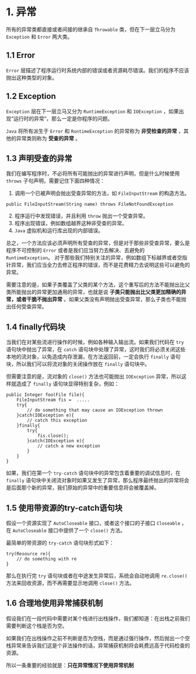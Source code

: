 # 1. 异常

所有的异常类都直接或者间接的继承自 `Throwable` 类，但在下一层立马分为 `Exception` 和 `Error` 两大类。

## 1.1 Error

`Error` 层描述了程序运行时系统内部的错误或者资源耗尽错误。我们的程序不应该抛出这种类型的对象。

## 1.2 Exception

`Exception` 层在下一层立马又分为 `RuntimeException` 和 `IOException` ，如果出现“运行时的异常“，那么一定是你程序的问题。

`Java` 将所有派生于 `Error` 和 `RuntimeException` 的异常称为 **非受检查的异常** ，其他的异常类则称为 **受查的异常** 。

## 1.3 声明受查的异常

我们在编写程序时，不必将所有可能抛出的异常进行声明，但是什么时候使用 `throws` 子句声明，需要记住下面四种情况：

1. 调用一个已被声明会抛出受查异常的方法，如 `FileInputStream` 的构造方法。
```
public FileInputStream(String name) throws FileNotFoundException
```
2. 程序运行中发现错误，并且利用 `throw` 抛出一个受查异常。
3. 程序出现错误，例如数组越界这种非受查的异常。
4. `Java` 虚拟机和运行库出现的内部错误。

总之，一个方法应该必须声明所有受查的异常，但是对于那些非受查异常，要么是程序不可控制的 `Error` 或者是我们应当努力去解决、去避免的 `RuntimeException`。
对于那些我们特别关注的异常，例如数组下标越界或者空指针异常，我们应当全力去修正程序的错误，而不是花费精力去说明这些可以避免的异常。

需要注意的是，如果子类覆盖了父类的某个方法，这个重写后的方法不能抛出比父类所能抛出的异常更加通用的异常，也就是说 **子类只能抛出比父类更加精确的异常，或者干脆不抛出异常** 。如果父类没有声明抛出受查异常，那么子类也不能抛出任何受查异常。

## 1.4 finally代码块

当我们在对某些流进行操作的时候，例如各种输入输出流。如果我们代码在 `try` 语句块中抛出了异常，在 `catch` 语句块中处理了异常，这时我们将必须关闭这些本地的流对象，以免造成内存泄漏，在方法返回前，一定会执行 `finally` 语句块，所以我们可以将流对象的关闭操作放在 `finally` 语句块中。

但需要注意的是，流对象的 `close()` 方法也可能抛出 `IOException` 异常，所以这样就造成了 `finally` 语句块显得特别复杂，例如：
```
public Integer foo(File file){
    FileInputStream fis =  .....
    try{
        // do something that may cause an IOException thrown
    }catch(IOException e){
        // catch this exception
    }finally{
        try{
            fis.close();
        }catch(IOException e){
            // catch a new exception
        }
    }
}
```
如果，我们在第一个 `try-catch` 语句块中的异常包含着重要的调试信息时，在 `finally` 语句块中关闭流对象时如果又发生了异常，那么程序最终抛出的异常将会是后面那个新的异常，我们原始的异常中的重要信息将会被覆盖掉。

## 1.5 使用带资源的try-catch语句块

假设一个资源实现了 `AutoCloseable` 接口，或者这个接口的子接口 `Closeable` ，在 `AutoCloseable` 接口中提供了一个 `close()` 方法。

最简单的带资源的 `try-catch` 语句块形式如下：
```
try(Resource re){
    // do something with re
}
```
那么在执行完 `try` 语句块或者在中途发生异常后，系统会自动地调用 `re.close()` 方法来回收资源，而不再需要显示地调用 `close()` 方法。

## 1.6 合理地使用异常捕获机制

假设我们在一段代码中需要对某个栈进行出栈操作，我们都知道：在出栈之前我们需要判断这个栈是否为空。

如果我们在出栈操作之前不判断是否为空栈，而是通过强行操作，然后抛出一个空栈异常来告诉我们这是个非法操作的话，异常捕获机制将会耗费远高于代码检查的资源。

所以一条重要的经验就是：**只在异常情况下使用异常机制**